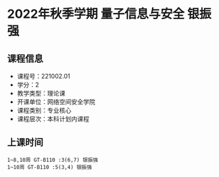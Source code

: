 # 2022年秋季学期 量子信息与安全 银振强






## 课程信息

- 课程号：221002.01
- 学分：2
- 教学类型：理论课
- 开课单位：网络空间安全学院
- 课程类别：专业核心
- 课程层次：本科计划内课程

## 上课时间

```
1~8,10周 GT-B110 :3(6,7) 银振强
1~10周 GT-B110 :5(3,4) 银振强
```

